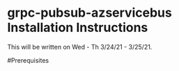 # grpc-pubsub-azservicebus Installation Instructions
This will be written on Wed - Th 3/24/21 - 3/25/21.

#Prerequisites